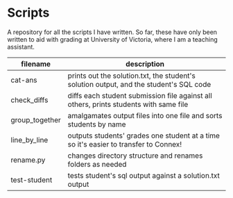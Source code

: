 # Scripts
A repository for all the scripts I have written. So far, these have only been written to aid with grading at University of Victoria, where I am a teaching assistant.

filename | description
--- | ---
cat-ans | prints out the solution.txt, the student's solution output, and the student's SQL code
check_diffs | diffs each student submission file against all others, prints students with same file
group_together | amalgamates output files into one file and sorts students by name
line_by_line | outputs students' grades one student at a time so it's easier to transfer to Connex!
rename.py | changes directory structure and renames folders as needed
test-student | tests student's sql output against a solution.txt output

